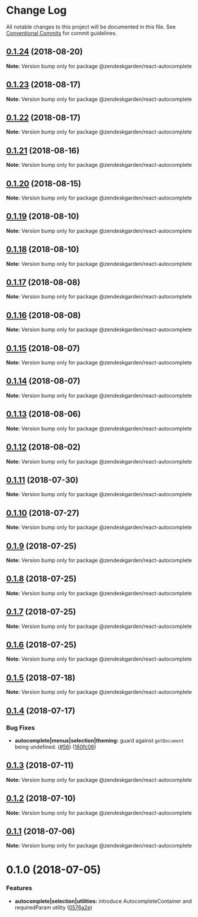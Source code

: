 # Change Log

All notable changes to this project will be documented in this file.
See [Conventional Commits](https://conventionalcommits.org) for commit guidelines.

<a name="0.1.24"></a>
## [0.1.24](https://github.com/zendeskgarden/react-components/compare/@zendeskgarden/react-autocomplete@0.1.23...@zendeskgarden/react-autocomplete@0.1.24) (2018-08-20)

**Note:** Version bump only for package @zendeskgarden/react-autocomplete





<a name="0.1.23"></a>
## [0.1.23](https://github.com/zendeskgarden/react-components/compare/@zendeskgarden/react-autocomplete@0.1.21...@zendeskgarden/react-autocomplete@0.1.23) (2018-08-17)

**Note:** Version bump only for package @zendeskgarden/react-autocomplete





<a name="0.1.22"></a>
## [0.1.22](https://github.com/zendeskgarden/react-components/compare/@zendeskgarden/react-autocomplete@0.1.21...@zendeskgarden/react-autocomplete@0.1.22) (2018-08-17)

**Note:** Version bump only for package @zendeskgarden/react-autocomplete





<a name="0.1.21"></a>
## [0.1.21](https://github.com/zendeskgarden/react-components/compare/@zendeskgarden/react-autocomplete@0.1.20...@zendeskgarden/react-autocomplete@0.1.21) (2018-08-16)

**Note:** Version bump only for package @zendeskgarden/react-autocomplete





<a name="0.1.20"></a>
## [0.1.20](https://github.com/zendeskgarden/react-components/compare/@zendeskgarden/react-autocomplete@0.1.19...@zendeskgarden/react-autocomplete@0.1.20) (2018-08-15)

**Note:** Version bump only for package @zendeskgarden/react-autocomplete





<a name="0.1.19"></a>
## [0.1.19](https://github.com/zendeskgarden/react-components/compare/@zendeskgarden/react-autocomplete@0.1.18...@zendeskgarden/react-autocomplete@0.1.19) (2018-08-10)




**Note:** Version bump only for package @zendeskgarden/react-autocomplete

<a name="0.1.18"></a>
## [0.1.18](https://github.com/zendeskgarden/react-components/compare/@zendeskgarden/react-autocomplete@0.1.17...@zendeskgarden/react-autocomplete@0.1.18) (2018-08-10)




**Note:** Version bump only for package @zendeskgarden/react-autocomplete

<a name="0.1.17"></a>
## [0.1.17](https://github.com/zendeskgarden/react-components/compare/@zendeskgarden/react-autocomplete@0.1.16...@zendeskgarden/react-autocomplete@0.1.17) (2018-08-08)




**Note:** Version bump only for package @zendeskgarden/react-autocomplete

<a name="0.1.16"></a>
## [0.1.16](https://github.com/zendeskgarden/react-components/compare/@zendeskgarden/react-autocomplete@0.1.15...@zendeskgarden/react-autocomplete@0.1.16) (2018-08-08)




**Note:** Version bump only for package @zendeskgarden/react-autocomplete

<a name="0.1.15"></a>
## [0.1.15](https://github.com/zendeskgarden/react-components/compare/@zendeskgarden/react-autocomplete@0.1.14...@zendeskgarden/react-autocomplete@0.1.15) (2018-08-07)




**Note:** Version bump only for package @zendeskgarden/react-autocomplete

<a name="0.1.14"></a>
## [0.1.14](https://github.com/zendeskgarden/react-components/compare/@zendeskgarden/react-autocomplete@0.1.13...@zendeskgarden/react-autocomplete@0.1.14) (2018-08-07)




**Note:** Version bump only for package @zendeskgarden/react-autocomplete

<a name="0.1.13"></a>
## [0.1.13](https://github.com/zendeskgarden/react-components/compare/@zendeskgarden/react-autocomplete@0.1.12...@zendeskgarden/react-autocomplete@0.1.13) (2018-08-06)




**Note:** Version bump only for package @zendeskgarden/react-autocomplete

<a name="0.1.12"></a>
## [0.1.12](https://github.com/zendeskgarden/react-components/compare/@zendeskgarden/react-autocomplete@0.1.11...@zendeskgarden/react-autocomplete@0.1.12) (2018-08-02)




**Note:** Version bump only for package @zendeskgarden/react-autocomplete

<a name="0.1.11"></a>
## [0.1.11](https://github.com/zendeskgarden/react-components/compare/@zendeskgarden/react-autocomplete@0.1.10...@zendeskgarden/react-autocomplete@0.1.11) (2018-07-30)




**Note:** Version bump only for package @zendeskgarden/react-autocomplete

<a name="0.1.10"></a>
## [0.1.10](https://github.com/zendeskgarden/react-components/compare/@zendeskgarden/react-autocomplete@0.1.9...@zendeskgarden/react-autocomplete@0.1.10) (2018-07-27)




**Note:** Version bump only for package @zendeskgarden/react-autocomplete

<a name="0.1.9"></a>
## [0.1.9](https://github.com/zendeskgarden/react-components/compare/@zendeskgarden/react-autocomplete@0.1.8...@zendeskgarden/react-autocomplete@0.1.9) (2018-07-25)




**Note:** Version bump only for package @zendeskgarden/react-autocomplete

<a name="0.1.8"></a>
## [0.1.8](https://github.com/zendeskgarden/react-components/compare/@zendeskgarden/react-autocomplete@0.1.7...@zendeskgarden/react-autocomplete@0.1.8) (2018-07-25)




**Note:** Version bump only for package @zendeskgarden/react-autocomplete

<a name="0.1.7"></a>
## [0.1.7](https://github.com/zendeskgarden/react-components/compare/@zendeskgarden/react-autocomplete@0.1.6...@zendeskgarden/react-autocomplete@0.1.7) (2018-07-25)




**Note:** Version bump only for package @zendeskgarden/react-autocomplete

<a name="0.1.6"></a>
## [0.1.6](https://github.com/zendeskgarden/react-components/compare/@zendeskgarden/react-autocomplete@0.1.5...@zendeskgarden/react-autocomplete@0.1.6) (2018-07-25)




**Note:** Version bump only for package @zendeskgarden/react-autocomplete

<a name="0.1.5"></a>
## [0.1.5](https://github.com/zendeskgarden/react-components/compare/@zendeskgarden/react-autocomplete@0.1.4...@zendeskgarden/react-autocomplete@0.1.5) (2018-07-18)




**Note:** Version bump only for package @zendeskgarden/react-autocomplete

<a name="0.1.4"></a>
## [0.1.4](https://github.com/zendeskgarden/react-components/compare/@zendeskgarden/react-autocomplete@0.1.3...@zendeskgarden/react-autocomplete@0.1.4) (2018-07-17)


### Bug Fixes

* **autocomplete|menus|selection|theming:** guard against `getDocument` being undefined. ([#56](https://github.com/zendeskgarden/react-components/issues/56)) ([160fc06](https://github.com/zendeskgarden/react-components/commit/160fc06))




<a name="0.1.3"></a>
## [0.1.3](https://github.com/zendeskgarden/react-components/compare/@zendeskgarden/react-autocomplete@0.1.2...@zendeskgarden/react-autocomplete@0.1.3) (2018-07-11)




**Note:** Version bump only for package @zendeskgarden/react-autocomplete

<a name="0.1.2"></a>
## [0.1.2](https://github.com/zendeskgarden/react-components/compare/@zendeskgarden/react-autocomplete@0.1.1...@zendeskgarden/react-autocomplete@0.1.2) (2018-07-10)




**Note:** Version bump only for package @zendeskgarden/react-autocomplete

<a name="0.1.1"></a>
## [0.1.1](https://github.com/zendeskgarden/react-components/compare/@zendeskgarden/react-autocomplete@0.1.0...@zendeskgarden/react-autocomplete@0.1.1) (2018-07-06)




**Note:** Version bump only for package @zendeskgarden/react-autocomplete

<a name="0.1.0"></a>
# 0.1.0 (2018-07-05)


### Features

* **autocomplete|selection|utilities:** introduce AutocompleteContainer and requiredParam utility ([0576a2e](https://github.com/zendeskgarden/react-components/commit/0576a2e))
